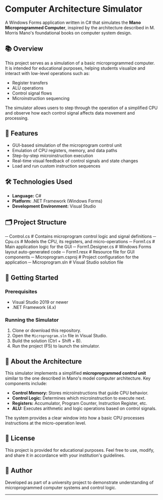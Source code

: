 # Computer Architecture Simulator

A Windows Forms application written in C# that simulates the **Mano Microprogrammed Computer**, inspired by the architecture described in M. Morris Mano's foundational books on computer system design.

## 📚 Overview

This project serves as a simulation of a basic microprogrammed computer. It is intended for educational purposes, helping students visualize and interact with low-level operations such as:

- Register transfers
- ALU operations
- Control signal flows
- Microinstruction sequencing

The simulator allows users to step through the operation of a simplified CPU and observe how each control signal affects data movement and processing.

## 🧩 Features

- GUI-based simulation of the microprogram control unit
- Emulation of CPU registers, memory, and data paths
- Step-by-step microinstruction execution
- Real-time visual feedback of control signals and state changes
- Load and run custom instruction sequences

## 🛠 Technologies Used

- **Language:** C#
- **Platform:** .NET Framework (Windows Forms)
- **Development Environment:** Visual Studio

## 🗂 Project Structure

─ Control.cs # Contains microprogram control logic and signal definitions
─ Cpu.cs # Models the CPU, its registers, and micro-operations
─ Form1.cs # Main application logic for the GUI
─ Form1.Designer.cs # Windows Forms layout auto-generated code
─ Form1.resx # Resource file for GUI components
─ Microprogram.csproj # Project configuration for the application
─ Microprogram.sln # Visual Studio solution file

## 🚀 Getting Started

### Prerequisites

- Visual Studio 2019 or newer
- .NET Framework (4.x)

### Running the Simulator

1. Clone or download this repository.
2. Open the `Microprogram.sln` file in Visual Studio.
3. Build the solution (Ctrl + Shift + B).
4. Run the project (F5) to launch the simulator.

## 🧠 About the Architecture

This simulator implements a simplified **microprogrammed control unit** similar to the one described in Mano's model computer architecture. Key components include:

- **Control Memory:** Stores microinstructions that guide CPU behavior.
- **Control Logic:** Determines which microinstruction to execute next.
- **Registers:** Accumulator, Program Counter, Instruction Register, etc.
- **ALU:** Executes arithmetic and logic operations based on control signals.

The system provides a clear window into how a basic CPU processes instructions at the micro-operation level.

## 📄 License

This project is provided for educational purposes. Feel free to use, modify, and share it in accordance with your institution's guidelines.

## 👤 Author

Developed as part of a university project to demonstrate understanding of microprogrammed computer systems and control logic.

---

